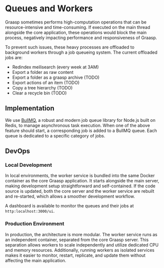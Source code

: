 # Queues and Workers

Graasp sometimes performs high-computation operations that can be resource-intensive and time-consuming. If executed on the main thread alongside the core application, these operations would block the main process, negatively impacting performance and responsiveness of Graasp.

To prevent such issues, these heavy processes are offloaded to background workers through a job queueing system. The current offloaded jobs are:

- Redindex meilisearch (every week at 3AM)
- Export a folder as raw content
- Export a folder as a graasp archive (TODO)
- Export actions of an item (TODO)
- Copy a tree hierarchy (TODO)
- Clear a recycle bin (TODO)

## Implementation

We use [BullMQ](https://bullmq.io/), a robust and modern job queue library for Node.js built on Redis, to manage asynchronous task execution. When one of the above feature should start, a corresponding job is added to a BullMQ queue. Each queue is dedicated to a specific category of jobs.

## DevOps

### Local Development

In local environments, the worker service is bundled into the same Docker container as the core Graasp application. It starts alongside the main server, making development setup straightforward and self-contained. If the code source is updated, both the core server and the worker service are rebuilt and re-started, which allows a smoother development workflow.

A dashboard is available to monitor the queues and their jobs at `http:localhost:3000/ui`.

### Production Environment

In production, the architecture is more modular. The worker service runs as an independent container, separated from the core Graasp server. This separation allows workers to scale independently and utilize dedicated CPU and memory resources. Additionally, running workers as isolated services makes it easier to monitor, restart, replicate, and update them without affecting the main application.
